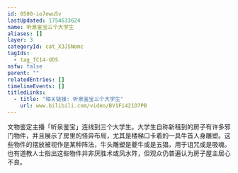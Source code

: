 ```yaml
---
id: 0500-io7ewu5v
lastUpdated: 1754633624
name: 听泉鉴宝三个大学生
aliases: []
layer: 3
categoryId: cat_X3JSNomc
tagIds:
  - tag_fC14-UDS
nsfw: false
parent: ""
relatedEntries: []
timelineEvents: []
titledLinks:
  - title: "相关链接: 听泉鉴宝三个大学生"
    url: www.bilibili.com/video/BV1Fi421D7PB
---
```


文物鉴定主播「听泉鉴宝」连线到三个大学生。大学生自称新租到的房子有许多邪门物件，并且展示了房里的怪异布局，尤其是楼梯口卡着的一具牛首人身雕塑。这些物件的摆放被视作是某种阵法，牛头雕塑是夔牛或是五猖，用于诅咒或是吸魂。也有道教人士指出这些物件并非厌胜术或风水阵，但观众仍普遍认为房子屋主居心不良。
